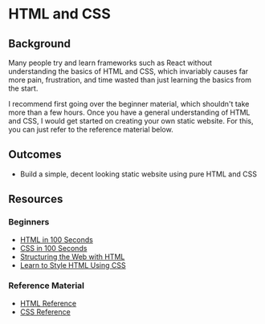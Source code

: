 # HTML and CSS

## Background

Many people try and learn frameworks such as React without understanding the basics of HTML and CSS, which invariably causes far more pain, frustration, and time wasted than just learning the basics from the start. 

I recommend first going over the beginner material, which shouldn't take more than a few hours. Once you have a general understanding of HTML and CSS, I would get started on creating your own static website. For this, you can just refer to the reference material below. 

## Outcomes
- Build a simple, decent looking static website using pure HTML and CSS

## Resources

### Beginners

- [HTML in 100 Seconds](https://www.youtube.com/watch?v=ok-plXXHlWw)
- [CSS in 100 Seconds](https://www.youtube.com/watch?v=OEV8gMkCHXQ)
- [Structuring the Web with HTML](https://developer.mozilla.org/en-US/docs/Learn/HTML)
- [Learn to Style HTML Using CSS](https://developer.mozilla.org/en-US/docs/Learn/CSS)

### Reference Material
- [HTML Reference](https://developer.mozilla.org/en-US/docs/Web/HTML/Reference)
- [CSS Reference](https://developer.mozilla.org/en-US/docs/Web/CSS/Reference)